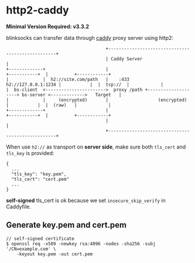 # http2-caddy

**Minimal Version Required: v3.3.2**

blinksocks can transfer data through [caddy] proxy server using http2:

```
                                      +--------------------------------------------------+
                                      | Caddy Server                                     |
+-------------+                       |                                   +-----------+  |          +------------+
|             |  h2://site.com/path   |    :433       h2://127.0.0.1:1234 |           |  |  tcp://  |            |
|  bs-client  <----------------------->  proxy /path +--------------------> bs-server <------------->   Target   |
|             |     (encrypted)       |                   (encrypted)     |           |  |  (raw)   |            |
+-------------+                       |                                   +-----------+  |          +------------+
                                      |                                                  |
                                      +--------------------------------------------------+
```

When use `h2://` as transport on **server side**, make sure both `tls_cert` and `tls_key` is provided:

```
{
  ...
  "tls_key": "key.pem",
  "tls_cert": "cert.pem"
  ...
}
```

**self-signed** tls_cert is ok because we set `insecure_skip_verify` in Caddyfile.

## Generate key.pem and cert.pem

```
// self-signed certificate
$ openssl req -x509 -newkey rsa:4096 -nodes -sha256 -subj '/CN=example.com' \
    -keyout key.pem -out cert.pem
```

[caddy]: https://caddyserver.com
